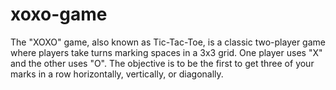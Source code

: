 # xoxo-game
The "XOXO" game, also known as Tic-Tac-Toe, is a classic two-player game where players take turns marking spaces in a 3x3 grid. One player uses "X" and the other uses "O". The objective is to be the first to get three of your marks in a row horizontally, vertically, or diagonally. 
